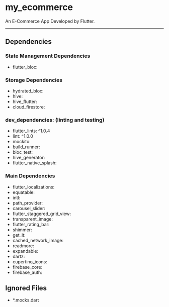 # my_ecommerce
An E-Commerce App Developed by Flutter.

---
## Dependencies 
### State Management Dependencies 
- flutter_bloc:

### Storage Dependencies
- hydrated_bloc: 
- hive:
- hive_flutter:
- cloud_firestore:

### dev_dependencies: (linting and testing)
- flutter_lints: ^1.0.4
- lint: ^1.0.0
- mockito:
- build_runner:
- bloc_test: 
- hive_generator:
- flutter_native_splash:

### Main Dependencies
 - flutter_localizations:
 - equatable:
 - intl:
 - path_provider:
 - carousel_slider:
 - flutter_staggered_grid_view:
 - transparent_image:
 - flutter_rating_bar:
 - shimmer:
 - get_it: 
 - cached_network_image:
 - readmore:
 - expandable: 
 - dartz: 
 - cupertino_icons: 
 - firebase_core:
 - firebase_auth:



## Ignored Files
- *.mocks.dart


